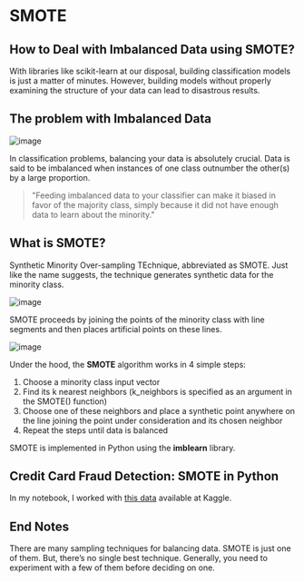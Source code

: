 # SMOTE

## How to Deal with Imbalanced Data using SMOTE?


With libraries like scikit-learn at our disposal, building classification models is just a matter of minutes. However, building models without properly examining the structure of your data can lead to disastrous results.

## The problem with Imbalanced Data
![image](https://miro.medium.com/max/616/1*yFPrRPSONNyngGNbo243Ag.jpeg)


In classification problems, balancing your data is absolutely crucial. Data is said to be imbalanced when instances of one class outnumber the other(s) by a large proportion.

> "Feeding imbalanced data to your classifier can make it biased in favor of the majority class, simply because it did not have enough data to learn about the minority."
    
## What is SMOTE?

Synthetic Minority Over-sampling TEchnique, abbreviated as SMOTE. Just like the name suggests, the technique generates synthetic data for the minority class.

![image](https://miro.medium.com/max/820/1*Hjp5xV1i3x0j1g7AZMKiwQ.png)

SMOTE proceeds by joining the points of the minority class with line segments and then places artificial points on these lines.

![image](https://miro.medium.com/max/820/1*nHwVl6AgcP_ym8RbXuKvSg.png)

Under the hood, the **SMOTE** algorithm works in 4 simple steps:
1. Choose a minority class input vector
2. Find its k nearest neighbors (k_neighbors is specified as an argument in the SMOTE() function)
3. Choose one of these neighbors and place a synthetic point anywhere on the line joining the point under consideration and its chosen neighbor
4. Repeat the steps until data is balanced

SMOTE is implemented in Python using the **imblearn** library.

## Credit Card Fraud Detection: SMOTE in Python

In my notebook, I worked with [this data](https://www.kaggle.com/mlg-ulb/creditcardfraud/downloads/creditcardfraud.zip/3) available at Kaggle.


## End Notes

There are many sampling techniques for balancing data. SMOTE is just one of them. But, there’s no single best technique. Generally, you need to experiment with a few of them before deciding on one. 


